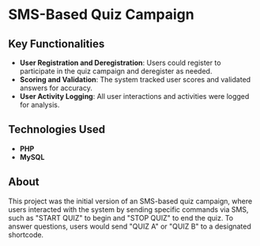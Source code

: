 # SMS-Based Quiz Campaign

## Key Functionalities

- **User Registration and Deregistration**: Users could register to participate in the quiz campaign and deregister as needed.
- **Scoring and Validation**: The system tracked user scores and validated answers for accuracy.
- **User Activity Logging**: All user interactions and activities were logged for analysis.

## Technologies Used

- **PHP**
- **MySQL**

## About

This project was the initial version of an SMS-based quiz campaign, where users interacted with the system by sending specific commands via SMS, such as "START QUIZ" to begin and "STOP QUIZ" to end the quiz. To answer questions, users would send "QUIZ A" or "QUIZ B" to a designated shortcode.
